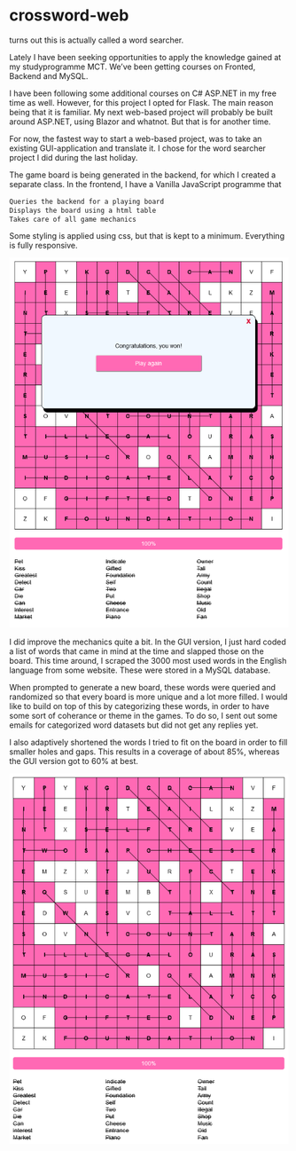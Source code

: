 # crossword-web
turns out this is actually called a word searcher.

Lately I have been seeking opportunities to apply the knowledge gained at my studyprogramme MCT. We’ve been getting courses on Fronted, Backend and MySQL.

I have been following some additional courses on C# ASP.NET in my free time as well. However, for this project I opted for Flask. The main reason being that it is familiar. My next web-based project will probably be built around ASP.NET, using Blazor and whatnot. But that is for another time.

For now, the fastest way to start a web-based project, was to take an existing GUI-application and translate it. I chose for the word searcher project I did during the last holiday.

The game board is being generated in the backend, for which I created a separate class. In the frontend, I have a Vanilla JavaScript programme that

    Queries the backend for a playing board
    Displays the board using a html table
    Takes care of all game mechanics

Some styling is applied using css, but that is kept to a minimum. Everything is fully responsive.

![Screenshot](Screenshot_End.png)

I did improve the mechanics quite a bit. In the GUI version, I just hard coded a list of words that came in mind at the time and slapped those on the board. This time around, I scraped the 3000 most used words in the English language from some website. These were stored in a MySQL database.

When prompted to generate a new board, these words were queried and randomized so that every board is more unique and a lot more filled. I would like to build on top of this by categorizing these words, in order to have some sort of coherance or theme in the games. To do so, I sent out some emails for categorized word datasets but did not get any replies yet.

I also adaptively shortened the words I tried to fit on the board in order to fill smaller holes and gaps. This results in a coverage of about 85%, whereas the GUI version got to 60% at best.

![Screenshot](Screenshot_EndClosed.png)
